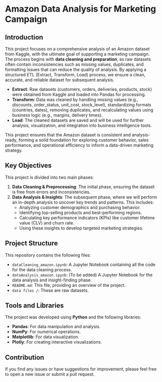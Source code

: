 
# Amazon Data Analysis for Marketing Campaign

##  Introduction
This project focuses on a comprehensive analysis of an Amazon dataset from Kaggle, with the ultimate goal of supporting a marketing campaign. The process begins with **data cleaning and preparation**, as raw datasets often contain inconsistencies such as missing values, duplicates, and formatting issues that can reduce the quality of analysis. By applying a structured ETL (Extract, Transform, Load) process, we ensure a clean, accurate, and reliable dataset for subsequent analysis.

* **Extract**: Raw datasets (customers, orders, deliveries, products, stock) were obtained from Kaggle and loaded into Pandas for processing.
* **Transform**: Data was cleaned by handling missing values (e.g., discounts, order_status, unit_cost, stock_level), standardizing formats (countries, dates), removing duplicates, and recalculating values using business logic (e.g., margins, delivery times).
* **Load**: The cleaned datasets are saved and will be used for further analysis, visualization, and integration into business intelligence tools.

This project ensures that the Amazon dataset is consistent and analysis-ready, forming a solid foundation for exploring customer behavior, sales performance, and operational efficiency to inform a data-driven marketing strategy.



##  Key Objectives

This project is divided into two main phases:

1.  **Data Cleaning & Preprocessing**: The initial phase, ensuring the dataset is free from errors and inconsistencies.
2.  **Data Analysis & Insights**: The subsequent phase, where we will perform an in-depth analysis to uncover key trends and patterns. This includes:
    * Analyzing customer demographics and purchasing behavior.
    * Identifying top-selling products and best-performing regions.
    * Calculating key performance indicators (KPIs) like customer lifetime value (CLV) and churn rate.
    * Using these insights to develop targeted marketing strategies.



## Project Structure

This repository contains the following files:

* `dataCleaning_amazon.ipynb`: A Jupyter Notebook containing all the code for the data cleaning process.
* `dataAnalysis_amazon.ipynb`: (To be added) A Jupyter Notebook for the data analysis and insight-finding phase.
* `README.md`: This file, providing an overview of the project.
* `data files /`: These are raw datasets. 



##  Tools and Libraries

The project was developed using **Python** and the following libraries:

* **Pandas**: For data manipulation and analysis.
* **NumPy**: For numerical operations.
* **Matplotlib**: For data visualization.
* **Plotly**: For creating interactive visualizations.



##  Contribution

If you find any issues or have suggestions for improvement, please feel free to open a new issue or submit a pull request.


